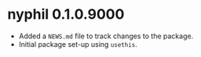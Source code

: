 # nyphil 0.1.0.9000

* Added a `NEWS.md` file to track changes to the package.
* Initial package set-up using `usethis`.